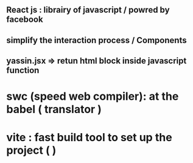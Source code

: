 ## React js : librairy of javascript / powred by facebook 

## simplify the interaction process / Components 

## yassin.jsx => retun html block inside javascript function 

# swc (speed web compiler): at the babel ( translator )
# vite : fast build tool to set up the project ( ) 
